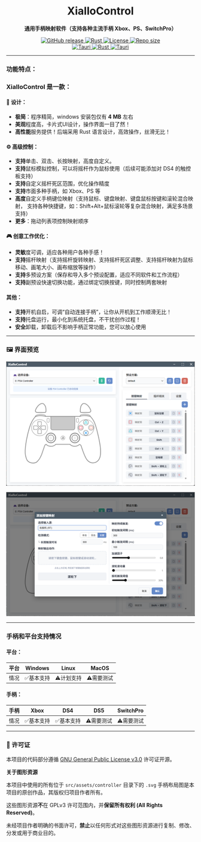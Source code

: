 <h1 align="center">XialloControl</h1>

<p align="center">
  <strong>通用手柄映射软件（支持各种主流手柄 Xbox、PS、SwitchPro）</strong>
</p>

<p align="center">
  <a href="https://github.com/hotakus/XialloControl/releases/latest">
    <img src="https://img.shields.io/github/v/release/hotakus/XialloControl?style=flat-square&logo=github" alt="GitHub release">
  </a>
<a href="https://www.rust-lang.org">
    <img src="https://img.shields.io/github/actions/workflow/status/hotakus/XialloControl/app.yml?style=flat-square" alt="Rust">
  </a>
  <a href="LICENSE.txt">
    <img src="https://img.shields.io/badge/License-GPL%203.0-orange?style=flat-square" alt="License">
  </a>
  <a href="https://github.com/hotakus/XialloControl">
    <img src="https://img.shields.io/github/repo-size/hotakus/XialloControl?style=flat-square" alt="Repo size">
  </a>
  <br>
  <a href="https://tauri.app">
    <img src="https://img.shields.io/badge/Tauri-2.7.0-FFC131?style=flat-square&logo=tauri" alt="Tauri">
  </a>
  <a href="https://www.rust-lang.org">
    <img src="https://img.shields.io/badge/Rust-2024-orange?style=flat-square&logo=rust" alt="Rust">
  </a>
  <a href="https://tauri.app">
    <img src="https://img.shields.io/badge/PackageManager-PNPM-blue?style=flat-square&logo=pnpm" alt="Tauri">
  </a>
</p>

---

### 功能特点：

### **XialloControl** 是一款：

#### 🎨 设计：
- **极简**：程序精简，windows 安装包仅有 **4 MB** 左右
- **美观**程度高，卡片式UI设计，操作界面一目了然！
- **高性能**服务提供！后端采用 Rust 语言设计，高效操作，丝滑无比！

#### ⚙️ 高级控制：
- **支持**单击、双击、长按映射，高度自定义。
- **支持**鼠标模拟控制，可以将摇杆作为鼠标使用（后续可能添加对 DS4 的触控板支持）
- **支持**自定义摇杆死区范围，优化操作精度
- **支持**市面多种手柄，如 Xbox、PS 等
- **高度**自定义手柄键位映射（支持鼠标、键盘映射、键盘鼠标按键和滚轮混合映射，
  支持各种快捷键，如：Shift+Alt+鼠标滚轮等复杂混合映射，满足多场景支持）
- **更多**：拖动列表项控制映射顺序

#### 🎮 创意工作优化：
- **灵敏**度可调，适应各种用户各种手感！
- **支持**摇杆映射（支持摇杆旋转映射、支持摇杆死区调整、支持摇杆映射为鼠标移动、画笔大小、画布缩放等操作）
- **支持**多预设方案（保存和导入多个预设配置，适应不同软件和工作流程）
- **支持**副预设快速切换功能，通过绑定切换按键，同时控制两套映射

#### 其他：
- **支持**开机自启，可调“自动连接手柄”，让你从开机到工作顺滑无比！
- **支持**托盘运行，最小化到系统托盘，不干扰创作过程！
- **安全**卸载，卸载后不影响手柄正常功能，您可以放心使用

---

### 🖼️ 界面预览

<p align="center">
  <img src="./imgs/img001.png" alt="XialloControl界面预览" width="800">
</p>

<p align="center">
  <img src="./imgs/img002.png" alt="XialloControl界面预览" width="800">
</p>

---

### 手柄和平台支持情况
#### 平台：

| 平台  |  Windows  |    Linux    |   MacOS   |
| :---: | :-------: | :---------: | :-------: |
| 情况  | ✅基本支持 | ⚠️计划支持 | ⚠️需要测试 |

#### 手柄：
| 手柄  |   Xbox    |    DS4    |    DS5        |   SwitchPro   |
| :-------: | :-------: | :-------: | :-------: | :-------: |
| 情况 | ✅基本支持 | ✅基本支持 | ⚠️需要测试  | ⚠️需要测试 |


---

### 📜 许可证

本项目的代码部分遵循 [GNU General Public License v3.0](LICENSE.txt) 许可证开源。

**关于图形资源**

本项目中使用的所有位于 `src/assets/controller` 目录下的 `.svg` 手柄布局图是本项目的原创作品，其版权归项目作者所有。

这些图形资源**不**在 GPLv3 许可范围内，并**保留所有权利 (All Rights Reserved)**。

未经项目作者明确的书面许可，**禁止**以任何形式对这些图形资源进行复制、修改、分发或用于商业目的。
